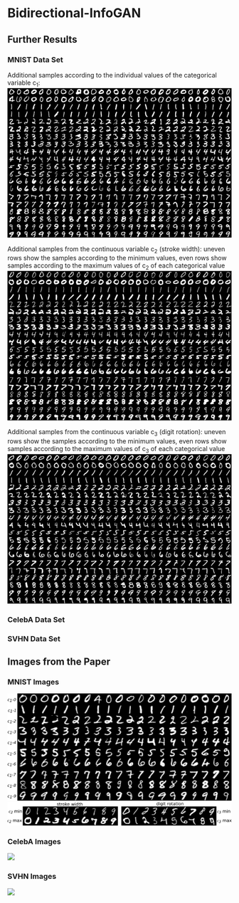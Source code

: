 # Bidirectional-InfoGAN

## Further Results
### MNIST Data Set
Additional samples according to the individual values of the categorical variable c<sub>1</sub>:
![](./imgs/mnist/mnist_cat_c1.png)

Additional samples from the continuous variable c<sub>2</sub> (stroke width):
uneven rows show the samples according to the minimum values, even rows show samples according to the maximum values of c<sub>2</sub> of each categorical value
![](./imgs/mnist/mnist_cont_c2.png)

Additional samples from the continuous variable c<sub>3</sub> (digit rotation):
uneven rows show the samples according to the minimum values, even rows show samples according to the maximum values of c<sub>3</sub> of each categorical value
![](./imgs/mnist/mnist_cont_c3.png)

### CelebA Data Set

### SVHN Data Set

## Images from the Paper
### MNIST Images
![](./imgs/imgs_paper/mnist/mnist_disc.png)
![](./imgs/imgs_paper/mnist/mnist_cont.png)

### CelebA Images
![](./imgs/imgs_paper/celeba/celeba_disc.png)

### SVHN Images
![](./imgs/imgs_paper/svhn/svhn_disc.png)
